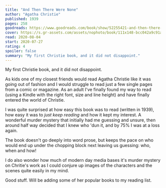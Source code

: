 ```yaml
---
title: "And Then There Were None"
author: "Agatha Christie"
published: 1939
pages: 258
goodreads: https://www.goodreads.com/book/show/52255421-and-then-there-were-none
cover: https://s.gr-assets.com/assets/nophoto/book/111x148-bcc042a9c91a29c1d680899eff700a03.png
read: 2020-08-04
start: 2020-07-27
rating: 4
spoiler: false
summary: "My first Christie book, and it did not disappoint."
---
```


My first Christie book, and it did not disappoint.  
  
As kids one of my closest friends would read Agatha Christie like it was going out of fashion and I would struggle to read just a few single pages from a comic or magazine. As an adult I've finally found my way to read (using a Kindle with the right font, size and line height) and have finally entered the world of Christie.  
  
I was quite surprised at how easy this book was to read (written in 1939), how easy it was to _just keep reading_ and how it kept my interest. A wonderful murder mystery that initially had me guessing and unsure, then around half way decided that I knew who 'dun it, and by 75% I was at a loss again.  
  
The book doesn't go deeply into word prose, but keeps the pace on who would end up under the chopping block next leaving us guessing: who, when and how!  
  
I do also wonder how much of modern day media bases it's murder mystery on Chritie's work as I could conjure up images of the characters and the scenes quite easily in my mind.  
  
Good stuff. Will be adding some of her popular books to my reading list.